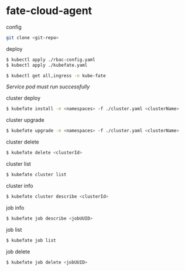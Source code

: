 # fate-cloud-agent

config

```bash
git clone <git-repo>
```

deploy 
```bash
$ kubectl apply ./rbac-config.yaml
$ kubectl apply ./kubefate.yaml

$ kubectl get all,ingress -n kube-fate
```

*Service pod must run successfully*

cluster deploy
```bash
$ kubefate install -n <namespaces> -f ./cluster.yaml <clusterName>
```

cluster upgrade 
```bash
$ kubefate upgrade -n <namespaces> -f ./cluster.yaml <clusterName>
```

cluster delete 
```bash
$ kubefate delete <clusterId>
```

cluster list 
```bash
$ kubefate cluster list
```

cluster info 
```bash
$ kubefate cluster describe <clusterId>
```

job info
```bash
$ kubefate job describe <jobUUID>
```

job list
```bash
$ kubefate job list
```

job delete
```bash
$ kubefate job delete <jobUUID>
```
